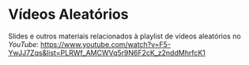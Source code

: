 # Vídeos Aleatórios

Slides e outros materiais relacionados à playlist de vídeos aleatórios no *YouTube*: https://www.youtube.com/watch?v=F5-YwJJ7Zqs&list=PLRWf_AMCWVq5r9N6F2cK_z2nddMhrfcK1
